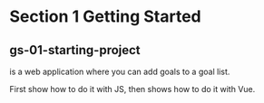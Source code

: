 # Section 1 Getting Started

## gs-01-starting-project

is a web application where you can add goals to a goal list.

First show how to do it with JS, then shows how to do it with Vue.